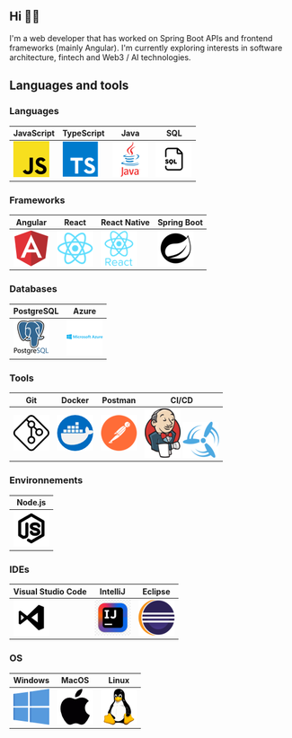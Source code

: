 ## Hi 👋🏼

I'm a web developer that has worked on Spring Boot APIs and frontend frameworks (mainly Angular). I'm currently exploring interests in software architecture, fintech and Web3 / AI technologies.

## Languages and tools
### Languages

| JavaScript | TypeScript | Java| SQL
|--|--|--|--|
|![js-logo](assets/js-logo.png)| ![ts-logo](assets/ts-logo.png)| ![java-logo](assets/java-logo.png)| ![sql-logo](assets/sql-logo.png)

### Frameworks
| Angular| React| React Native| Spring Boot
|--|--|--|--|
|![angular-logo](assets/angular-logo.png) | ![react-logo](assets/react-logo.png) | ![reactnative-logo](assets/reactnative-logo.png)| ![spring-logo](assets/spring-logo.png)
### Databases
| PostgreSQL| Azure|
|--|--|
|![postgres-logo](assets/postgres-logo.png)  | ![azure-logo](assets/azure-logo.png)|

### Tools
| Git| Docker|Postman| CI/CD
|--|--|--|--|
|![git-logo](assets/git-logo.png)| ![docker-logo](assets/docker-logo.png)| ![postman-logo](assets/postman-logo.png)| ![jenkins-logo](assets/jenkins-logo.png) ![concourse-logo](assets/concourse-logo.png)

### Environnements
| Node.js|
|--|
|![node-logo](assets/node-logo.png)|

### IDEs
| Visual Studio Code| IntelliJ|Eclipse
|--|--|--|
|![vscode-logo](assets/vscode-logo.png)| ![intellij-logo](assets/intellij-logo.png)| ![eclipse-logo](assets/eclipse-logo.png)|

### OS
| Windows| MacOS|Linux
|--|--|--|
|![windows-logo](assets/windows-logo.png)  |![macos-logo](assets/macos-logo.png) | ![linux-logo](assets/linux-logo.png)|
